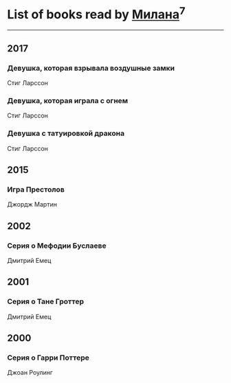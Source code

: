 # List of books read by [Милана](http://vk.com/id19953757)<sup>7</sup>
---

## 2017

### Девушка, которая взрывала воздушные замки
Стиг Ларссон


### Девушка, которая играла с огнем
Стиг Ларссон


### Девушка с татуировкой дракона
Стиг Ларссон



## 2015

### Игра Престолов
Джордж Мартин



## 2002

### Серия о Мефодии Буслаеве
Дмитрий Емец



## 2001

### Серия о Тане Гроттер
Дмитрий Емец



## 2000

### Серия о Гарри Поттере
Джоан Роулинг



